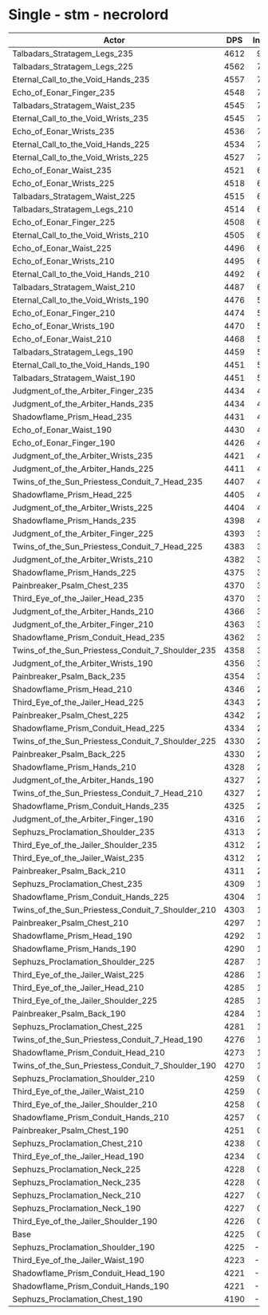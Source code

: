 # Single - stm - necrolord
| Actor | DPS | Increase |
|---|:---:|:---:|
|Talbadars_Stratagem_Legs_235|4612|9.16%|
|Talbadars_Stratagem_Legs_225|4562|7.97%|
|Eternal_Call_to_the_Void_Hands_235|4557|7.85%|
|Echo_of_Eonar_Finger_235|4548|7.64%|
|Talbadars_Stratagem_Waist_235|4545|7.57%|
|Eternal_Call_to_the_Void_Wrists_235|4545|7.57%|
|Echo_of_Eonar_Wrists_235|4536|7.34%|
|Eternal_Call_to_the_Void_Hands_225|4534|7.31%|
|Eternal_Call_to_the_Void_Wrists_225|4527|7.14%|
|Echo_of_Eonar_Waist_235|4521|6.99%|
|Echo_of_Eonar_Wrists_225|4518|6.92%|
|Talbadars_Stratagem_Waist_225|4515|6.86%|
|Talbadars_Stratagem_Legs_210|4514|6.83%|
|Echo_of_Eonar_Finger_225|4508|6.69%|
|Eternal_Call_to_the_Void_Wrists_210|4505|6.61%|
|Echo_of_Eonar_Waist_225|4496|6.39%|
|Echo_of_Eonar_Wrists_210|4495|6.38%|
|Eternal_Call_to_the_Void_Hands_210|4492|6.30%|
|Talbadars_Stratagem_Waist_210|4487|6.19%|
|Eternal_Call_to_the_Void_Wrists_190|4476|5.93%|
|Echo_of_Eonar_Finger_210|4474|5.89%|
|Echo_of_Eonar_Wrists_190|4470|5.79%|
|Echo_of_Eonar_Waist_210|4468|5.73%|
|Talbadars_Stratagem_Legs_190|4459|5.52%|
|Eternal_Call_to_the_Void_Hands_190|4451|5.35%|
|Talbadars_Stratagem_Waist_190|4451|5.33%|
|Judgment_of_the_Arbiter_Finger_235|4434|4.94%|
|Judgment_of_the_Arbiter_Hands_235|4434|4.93%|
|Shadowflame_Prism_Head_235|4431|4.85%|
|Echo_of_Eonar_Waist_190|4430|4.84%|
|Echo_of_Eonar_Finger_190|4426|4.76%|
|Judgment_of_the_Arbiter_Wrists_235|4421|4.62%|
|Judgment_of_the_Arbiter_Hands_225|4411|4.40%|
|Twins_of_the_Sun_Priestess_Conduit_7_Head_235|4407|4.31%|
|Shadowflame_Prism_Head_225|4405|4.26%|
|Judgment_of_the_Arbiter_Wrists_225|4404|4.22%|
|Shadowflame_Prism_Hands_235|4398|4.08%|
|Judgment_of_the_Arbiter_Finger_225|4393|3.98%|
|Twins_of_the_Sun_Priestess_Conduit_7_Head_225|4383|3.73%|
|Judgment_of_the_Arbiter_Wrists_210|4382|3.71%|
|Shadowflame_Prism_Hands_225|4375|3.53%|
|Painbreaker_Psalm_Chest_235|4370|3.41%|
|Third_Eye_of_the_Jailer_Head_235|4370|3.41%|
|Judgment_of_the_Arbiter_Hands_210|4366|3.33%|
|Judgment_of_the_Arbiter_Finger_210|4363|3.24%|
|Shadowflame_Prism_Conduit_Head_235|4362|3.22%|
|Twins_of_the_Sun_Priestess_Conduit_7_Shoulder_235|4358|3.13%|
|Judgment_of_the_Arbiter_Wrists_190|4356|3.09%|
|Painbreaker_Psalm_Back_235|4354|3.04%|
|Shadowflame_Prism_Head_210|4346|2.85%|
|Third_Eye_of_the_Jailer_Head_225|4343|2.79%|
|Painbreaker_Psalm_Chest_225|4342|2.75%|
|Shadowflame_Prism_Conduit_Head_225|4334|2.57%|
|Twins_of_the_Sun_Priestess_Conduit_7_Shoulder_225|4330|2.48%|
|Painbreaker_Psalm_Back_225|4330|2.47%|
|Shadowflame_Prism_Hands_210|4328|2.42%|
|Judgment_of_the_Arbiter_Hands_190|4327|2.41%|
|Twins_of_the_Sun_Priestess_Conduit_7_Head_210|4327|2.41%|
|Shadowflame_Prism_Conduit_Hands_235|4325|2.36%|
|Judgment_of_the_Arbiter_Finger_190|4316|2.15%|
|Sephuzs_Proclamation_Shoulder_235|4313|2.06%|
|Third_Eye_of_the_Jailer_Shoulder_235|4312|2.06%|
|Third_Eye_of_the_Jailer_Waist_235|4312|2.05%|
|Painbreaker_Psalm_Back_210|4311|2.03%|
|Sephuzs_Proclamation_Chest_235|4309|1.97%|
|Shadowflame_Prism_Conduit_Hands_225|4304|1.86%|
|Twins_of_the_Sun_Priestess_Conduit_7_Shoulder_210|4303|1.84%|
|Painbreaker_Psalm_Chest_210|4297|1.68%|
|Shadowflame_Prism_Head_190|4292|1.57%|
|Shadowflame_Prism_Hands_190|4290|1.54%|
|Sephuzs_Proclamation_Shoulder_225|4287|1.47%|
|Third_Eye_of_the_Jailer_Waist_225|4286|1.43%|
|Third_Eye_of_the_Jailer_Head_210|4285|1.42%|
|Third_Eye_of_the_Jailer_Shoulder_225|4285|1.41%|
|Painbreaker_Psalm_Back_190|4284|1.39%|
|Sephuzs_Proclamation_Chest_225|4281|1.32%|
|Twins_of_the_Sun_Priestess_Conduit_7_Head_190|4276|1.20%|
|Shadowflame_Prism_Conduit_Head_210|4273|1.12%|
|Twins_of_the_Sun_Priestess_Conduit_7_Shoulder_190|4270|1.05%|
|Sephuzs_Proclamation_Shoulder_210|4259|0.78%|
|Third_Eye_of_the_Jailer_Waist_210|4259|0.78%|
|Third_Eye_of_the_Jailer_Shoulder_210|4258|0.76%|
|Shadowflame_Prism_Conduit_Hands_210|4257|0.75%|
|Painbreaker_Psalm_Chest_190|4251|0.60%|
|Sephuzs_Proclamation_Chest_210|4238|0.29%|
|Third_Eye_of_the_Jailer_Head_190|4234|0.20%|
|Sephuzs_Proclamation_Neck_225|4228|0.07%|
|Sephuzs_Proclamation_Neck_235|4228|0.06%|
|Sephuzs_Proclamation_Neck_210|4227|0.03%|
|Sephuzs_Proclamation_Neck_190|4227|0.03%|
|Third_Eye_of_the_Jailer_Shoulder_190|4226|0.00%|
|Base|4225|0.00%|
|Sephuzs_Proclamation_Shoulder_190|4225|-0.02%|
|Third_Eye_of_the_Jailer_Waist_190|4223|-0.05%|
|Shadowflame_Prism_Conduit_Head_190|4221|-0.10%|
|Shadowflame_Prism_Conduit_Hands_190|4221|-0.11%|
|Sephuzs_Proclamation_Chest_190|4190|-0.83%|
